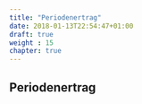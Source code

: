 ```yaml
---
title: "Periodenertrag"
date: 2018-01-13T22:54:47+01:00
draft: true
weight : 15
chapter: true
---
```

## Periodenertrag
